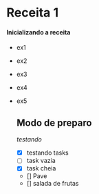 # Receita 1

#### Inicializando a receita

- ex1

- ex2

- ex3

- ex4

- ex5 

  ## Modo de preparo

  

  _testando_

  - [x] testando tasks
  - [ ] task vazia
  - [x] task cheia
  - [] Pave
  - [] salada de frutas








